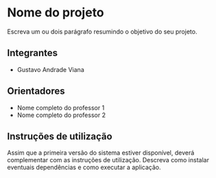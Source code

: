 # Nome do projeto
Escreva um ou dois parágrafo resumindo o objetivo do seu projeto.

## Integrantes
* Gustavo Andrade Viana

## Orientadores
* Nome completo do professor 1
* Nome completo do professor 2

## Instruções de utilização
Assim que a primeira versão do sistema estiver disponível, deverá complementar com as instruções de utilização. Descreva como instalar eventuais dependências e como executar a aplicação.
